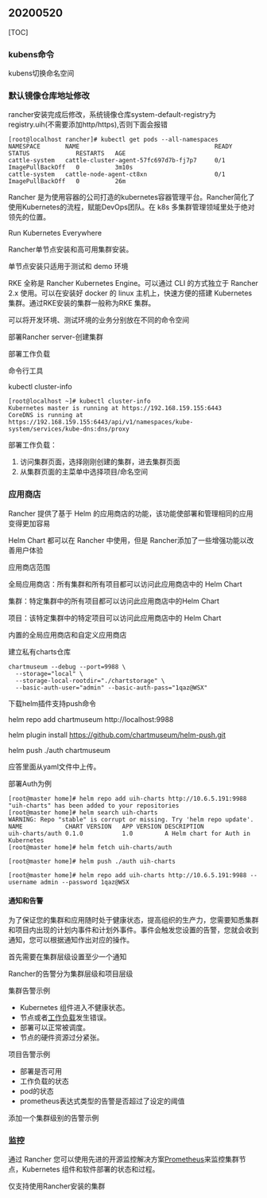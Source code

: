 ## 20200520

[TOC]

### kubens命令

kubens切换命名空间



### 默认镜像仓库地址修改

rancher安装完成后修改，系统镜像仓库system-default-registry为registry.uih(不需要添加http/https),否则下面会报错

```shell
[root@localhost rancher]# kubectl get pods --all-namespaces
NAMESPACE       NAME                                      READY   STATUS             RESTARTS   AGE
cattle-system   cattle-cluster-agent-57fc697d7b-fj7p7     0/1     ImagePullBackOff   0          3m10s
cattle-system   cattle-node-agent-ct8xn                   0/1     ImagePullBackOff   0          26m
```



Rancher 是为使用容器的公司打造的kubernetes容器管理平台。Rancher简化了使用Kubernetes的流程，赋能DevOps团队。在 k8s 多集群管理领域里处于绝对领先的位置。

Run Kubernetes Everywhere



Rancher单节点安装和高可用集群安装。

单节点安装只适用于测试和 demo 环境



RKE 全称是 Rancher Kubernetes Engine。可以通过 CLI 的方式独立于 Rancher 2.x 使用。可以在安装好
docker 的 linux 主机上，快速方便的搭建 Kubernetes 集群。通过RKE安装的集群一般称为RKE 集群。



可以将开发环境、测试环境的业务分别放在不同的命令空间



部署Rancher server-创建集群

部署工作负载

命令行工具



kubectl cluster-info

```shell
[root@localhost ~]# kubectl cluster-info
Kubernetes master is running at https://192.168.159.155:6443
CoreDNS is running at https://192.168.159.155:6443/api/v1/namespaces/kube-system/services/kube-dns:dns/proxy
```



部署工作负载：

1. 访问集群页面，选择刚刚创建的集群，进去集群页面
2. 从集群页面的主菜单中选择项目/命名空间



### 应用商店

Rancher 提供了基于 Helm 的应用商店的功能，该功能使部署和管理相同的应用变得更加容易

Helm Chart 都可以在 Rancher 中使用，但是 Rancher添加了一些增强功能以改善用户体验

应用商店范围

全局应用商店：所有集群和所有项目都可以访问此应用商店中的 Helm Chart

集群：特定集群中的所有项目都可以访问此应用商店中的Helm Chart

项目：该特定集群中的特定项目可以访问此应用商店中的 Helm Chart



内置的全局应用商店和自定义应用商店



建立私有charts仓库

```shell
chartmuseum --debug --port=9988 \
  --storage="local" \
  --storage-local-rootdir="./chartstorage" \
  --basic-auth-user="admin" --basic-auth-pass="1qaz@WSX" 
```

下载helm插件支持push命令

helm repo add chartmuseum http://localhost:9988

helm plugin install https://github.com/chartmuseum/helm-push.git

helm push  ./auth chartmuseum

应答里面从yaml文件中上传。

部署Auth为例



```shell
[root@master home]# helm repo add uih-charts http://10.6.5.191:9988
"uih-charts" has been added to your repositories
[root@master home]# helm search uih-charts
WARNING: Repo "stable" is corrupt or missing. Try 'helm repo update'.
NAME           	CHART VERSION	APP VERSION	DESCRIPTION                        
uih-charts/auth	0.1.0        	1.0        	A Helm chart for Auth in Kubernetes
[root@master home]# helm fetch uih-charts/auth

[root@master home]# helm push ./auth uih-charts

[root@master home]# helm repo add uih-charts http://10.6.5.191:9988 --username admin --password 1qaz@WSX
```



#### 通知和告警

为了保证您的集群和应用随时处于健康状态，提高组织的生产力，您需要知悉集群和项目内出现的计划内事件和计划外事件。事件会触发您设置的告警，您就会收到通知，您可以根据通知作出对应的操作。



首先需要在集群层级设置至少一个通知



Rancher的告警分为集群层级和项目层级

集群告警示例

- Kubernetes 组件进入不健康状态。
- 节点或者[工作负载](https://rancher2.docs.rancher.cn/docs/k8s-in-rancher/workloads/_index)发生错误。
- 部署可以正常被调度。
- 节点的硬件资源过分紧张。



项目告警示例

* 部署是否可用
* 工作负载的状态
* pod的状态
* prometheus表达式类型的告警是否超过了设定的阈值



添加一个集群级别的告警示例



### 监控

通过 Rancher 您可以使用先进的开源监控解决方案[Prometheus](https://prometheus.io/)来监控集群节点，Kubernetes 组件和软件部署的状态和过程。



仅支持使用Rancher安装的集群

















